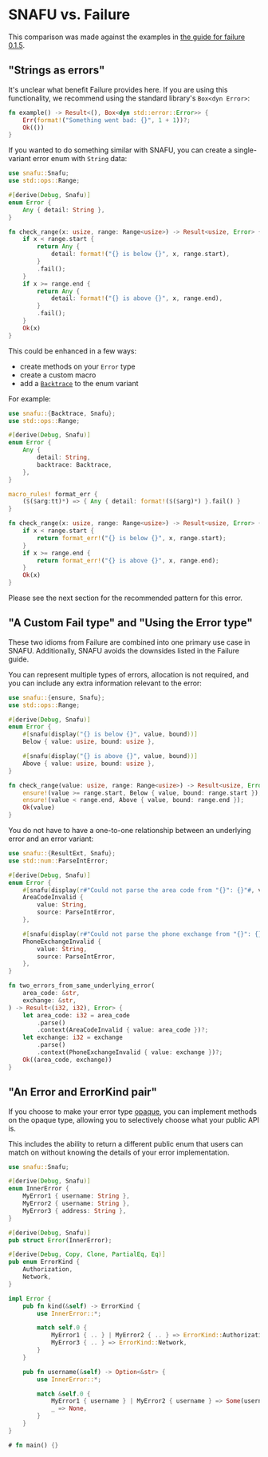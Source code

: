 # SNAFU vs. Failure

This comparison was made against the examples in [the guide for
failure 0.1.5][failure-guide].

[failure-guide]: https://rust-lang-nursery.github.io/failure/guidance.html

## "Strings as errors"

It's unclear what benefit Failure provides here. If you are using this
functionality, we recommend using the standard library's `Box<dyn
Error>`:

```rust
fn example() -> Result<(), Box<dyn std::error::Error>> {
    Err(format!("Something went bad: {}", 1 + 1))?;
    Ok(())
}
```

If you wanted to do something similar with SNAFU, you can create a
single-variant error enum with `String` data:

```rust
use snafu::Snafu;
use std::ops::Range;

#[derive(Debug, Snafu)]
enum Error {
    Any { detail: String },
}

fn check_range(x: usize, range: Range<usize>) -> Result<usize, Error> {
    if x < range.start {
        return Any {
            detail: format!("{} is below {}", x, range.start),
        }
        .fail();
    }
    if x >= range.end {
        return Any {
            detail: format!("{} is above {}", x, range.end),
        }
        .fail();
    }
    Ok(x)
}
```

This could be enhanced in a few ways:

- create methods on your `Error` type
- create a custom macro
- add a [`Backtrace`][Backtrace] to the enum variant

For example:

```rust
use snafu::{Backtrace, Snafu};
use std::ops::Range;

#[derive(Debug, Snafu)]
enum Error {
    Any {
        detail: String,
        backtrace: Backtrace,
    },
}

macro_rules! format_err {
    ($($arg:tt)*) => { Any { detail: format!($($arg)*) }.fail() }
}

fn check_range(x: usize, range: Range<usize>) -> Result<usize, Error> {
    if x < range.start {
        return format_err!("{} is below {}", x, range.start);
    }
    if x >= range.end {
        return format_err!("{} is above {}", x, range.end);
    }
    Ok(x)
}
```

Please see the next section for the recommended pattern for this error.

[Backtrace]: crate::Backtrace

## "A Custom Fail type" and "Using the Error type"

These two idioms from Failure are combined into one primary use case
in SNAFU. Additionally, SNAFU avoids the downsides listed in the
Failure guide.

You can represent multiple types of errors, allocation is not
required, and you can include any extra information relevant to the
error:

```rust
use snafu::{ensure, Snafu};
use std::ops::Range;

#[derive(Debug, Snafu)]
enum Error {
    #[snafu(display("{} is below {}", value, bound))]
    Below { value: usize, bound: usize },

    #[snafu(display("{} is above {}", value, bound))]
    Above { value: usize, bound: usize },
}

fn check_range(value: usize, range: Range<usize>) -> Result<usize, Error> {
    ensure!(value >= range.start, Below { value, bound: range.start });
    ensure!(value < range.end, Above { value, bound: range.end });
    Ok(value)
}
```

You do not have to have a one-to-one relationship between an
underlying error and an error variant:

```rust
use snafu::{ResultExt, Snafu};
use std::num::ParseIntError;

#[derive(Debug, Snafu)]
enum Error {
    #[snafu(display(r#"Could not parse the area code from "{}": {}"#, value, source))]
    AreaCodeInvalid {
        value: String,
        source: ParseIntError,
    },

    #[snafu(display(r#"Could not parse the phone exchange from "{}": {}"#, value, source))]
    PhoneExchangeInvalid {
        value: String,
        source: ParseIntError,
    },
}

fn two_errors_from_same_underlying_error(
    area_code: &str,
    exchange: &str,
) -> Result<(i32, i32), Error> {
    let area_code: i32 = area_code
        .parse()
        .context(AreaCodeInvalid { value: area_code })?;
    let exchange: i32 = exchange
        .parse()
        .context(PhoneExchangeInvalid { value: exchange })?;
    Ok((area_code, exchange))
}
```

## "An Error and ErrorKind pair"

If you choose to make your error type [opaque][], you can implement
methods on the opaque type, allowing you to selectively choose what
your public API is.

This includes the ability to return a different public enum that
users can match on without knowing the details of your error
implementation.

```rust
use snafu::Snafu;

#[derive(Debug, Snafu)]
enum InnerError {
    MyError1 { username: String },
    MyError2 { username: String },
    MyError3 { address: String },
}

#[derive(Debug, Snafu)]
pub struct Error(InnerError);

#[derive(Debug, Copy, Clone, PartialEq, Eq)]
pub enum ErrorKind {
    Authorization,
    Network,
}

impl Error {
    pub fn kind(&self) -> ErrorKind {
        use InnerError::*;

        match self.0 {
            MyError1 { .. } | MyError2 { .. } => ErrorKind::Authorization,
            MyError3 { .. } => ErrorKind::Network,
        }
    }

    pub fn username(&self) -> Option<&str> {
        use InnerError::*;

        match &self.0 {
            MyError1 { username } | MyError2 { username } => Some(username),
            _ => None,
        }
    }
}

# fn main() {}
```

[opaque]: crate::guide::opaque
